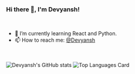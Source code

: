 ### Hi there 👋, I'm Devyansh!
<br />

- 🌱 I’m currently learning React and Python.
- 📫 How to reach me: <a href="https://www.linkedin.com/in/devyanshchawla?lipi=urn%3Ali%3Apage%3Ad_flagship3_profile_view_base_contact_details%3Beex4HDtnRQKiqIOCPvTscg%3D%3D">@Devyansh</a>
<br />

![Devyansh's GitHub stats](https://github-readme-stats.vercel.app/api?username=thedevyansh&theme=merko&show_icons=true&count_private=true&hide=stars)
![Top Languages Card](https://github-readme-stats.vercel.app/api/top-langs/?username=thedevyansh&layout=compact)
